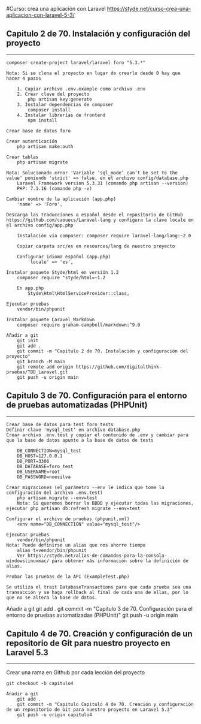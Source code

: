 #Curso: crea una aplicación con Laravel
https://styde.net/curso-crea-una-aplicacion-con-laravel-5-3/

## Capitulo 2 de 70. Instalación y configuración del proyecto
-------------------------------------------------------------
    composer create-project laravel/laravel foro "5.3.*"

    Nota: Si se clona el proyecto en lugar de crearlo desde 0 hay que hacer 4 pasos

        1. Copiar archivo .env.example como archivo .env
        2. Crear clave del proyecto
            php artisan key:generate
        3. Instalar dependencias de composer
            composer install
        4. Instalar librerías de frontend
            npm install

    Crear base de datos foro

    Crear autenticación
        php artisan make:auth

    Crear tablas
        php artisan migrate

    Nota: Solucionado error 'Variable ‘sql_mode’ can’t be set to the value' poniendo 'strict' => false, en el archivo config/database.php
        Laravel Framework version 5.3.31 (comando php artisan --version)
        PHP: 7.1.16 (comando php -v)

    Cambiar nombre de la aplicación (app.php)
        'name' => 'Foro',

    Descarga las traducciones a español desde el repositorio de GitHub https://github.com/caouecs/Laravel-lang y configura la clave locale en el archivo config/app.php

        Instalación vía composer: composer require laravel-lang/lang:~2.0

        Copiar carpeta src/es en resources/lang de nuestro proyecto

        Configurar idioma español (app.php)
            'locale' => 'es',

    Instalar paquete Styde/html en versión 1.2
        composer require "styde/html=~1.2

        En app.php
            Styde\Html\HtmlServiceProvider::class,

    Ejecutar pruebas
        vendor/bin/phpunit

    Instalar paquete Laravel Markdown
        composer require graham-campbell/markdown:^9.0

    Añadir a git
        git init
        git add .
        git commit -m "Capitulo 2 de 70. Instalación y configuración del proyecto"
        git branch -M main
        git remote add origin https://github.com/digitalthink-pruebas/TDD_Laravel.git
        git push -u origin main

## Capitulo 3 de 70. Configuración para el entorno de pruebas automatizadas (PHPUnit)
-------------------------------------------------------------------------------------
    Crear base de datos para test foro_tests
    Definir clave 'mysql_test' en archivo database.php
    Crear archivo .env.test y copiar el contenido de .env y cambiar para que la base de datos apunte a la base de datos de tests

        DB_CONNECTION=mysql_test
        DB_HOST=127.0.0.1
        DB_PORT=3306
        DB_DATABASE=foro_test
        DB_USERNAME=root
        DB_PASSWORD=noesilva

    Crear migraciones (el parámetro --env le indica que tome la configuración del archivo .env.test)
        php artisan migrate --env=test
        Nota: Si queremos borrar la BBDD y ejecutar todas las migraciones, ejecutar php artisan db:refresh migrate --env=test

    Configurar el archivo de pruebas (phpunit.xml)
        <env name="DB_CONNECTION" value="mysql_test"/>

    Ejecutar pruebas
        vendor/bin/phpunit
    Nota: Puede definirse un alias que nos ahorre tiempo
        alias t=vendor/bin/phpunit
        Ver https://styde.net/alias-de-comandos-para-la-consola-windowslinuxmac/ para obtener más información sobre la definición de alias.

    Probar las pruebas de la API (ExampleTest.php)

    Se utiliza el trait DatabaseTransactions para que cada prueba sea una transacción y se haga rollback al final de cada una de ellas, por lo que no se altera la base de datos.

   Añadir a git
        git add .
        git commit -m "Capitulo 3 de 70. Configuración para el entorno de pruebas automatizadas (PHPUnit)"
        git push -u origin main

## Capitulo 4 de 70. Creación y configuración de un repositorio de Git para nuestro proyecto en Laravel 5.3
-----------------------------------------------------------------------------------------------------------
Crear una rama en Github por cada lección del proyecto

    git checkout -b capitulo4

    Añadir a git
        git add .
        git commit -m "Capitulo Capitulo 4 de 70. Creación y configuración de un repositorio de Git para nuestro proyecto en Laravel 5.3"
        git push -u origin capitulo4
